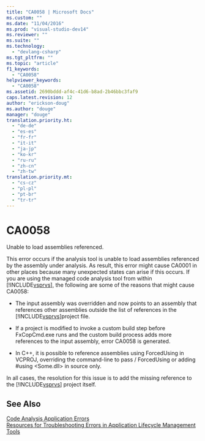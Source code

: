 ```yaml
---
title: "CA0058 | Microsoft Docs"
ms.custom: ""
ms.date: "11/04/2016"
ms.prod: "visual-studio-dev14"
ms.reviewer: ""
ms.suite: ""
ms.technology: 
  - "devlang-csharp"
ms.tgt_pltfrm: ""
ms.topic: "article"
f1_keywords: 
  - "CA0058"
helpviewer_keywords: 
  - "CA0058"
ms.assetid: 2690bddd-af4c-41d6-b8ad-2b46bbc3faf9
caps.latest.revision: 12
author: "erickson-doug"
ms.author: "douge"
manager: "douge"
translation.priority.ht: 
  - "de-de"
  - "es-es"
  - "fr-fr"
  - "it-it"
  - "ja-jp"
  - "ko-kr"
  - "ru-ru"
  - "zh-cn"
  - "zh-tw"
translation.priority.mt: 
  - "cs-cz"
  - "pl-pl"
  - "pt-br"
  - "tr-tr"
---
```

# CA0058
Unable to load assemblies referenced.  
  
 This error occurs if the analysis tool is unable to load assemblies referenced by the assembly under analysis. As result, this error might cause CA0001 in other places because many unexpected states can arise if this occurs. If you are using the managed code analysis tool from within [!INCLUDE[vsprvs](../code-quality/includes/vsprvs_md.md)], the following are some of the reasons that might cause CA0058:  
  
-   The input assembly was overridden and now points to an assembly that references other assemblies outside the list of references in the [!INCLUDE[vsprvs](../code-quality/includes/vsprvs_md.md)]project file.  
  
-   If a project is modified to invoke a custom build step before FxCopCmd.exe runs and the custom build process adds more references to the input assembly, error CA0058 is generated.  
  
-   In C++, it is possible to reference assemblies using ForcedUsing in VCPROJ, overriding the command-line to pass / ForcedUsing or adding #using \<Some.dll> in source only.  
  
 In all cases, the resolution for this issue is to add the missing reference to the [!INCLUDE[vsprvs](../code-quality/includes/vsprvs_md.md)] project itself.  
  
## See Also  
 [Code Analysis Application Errors](../code-quality/code-analysis-application-errors.md)   
 [Resources for Troubleshooting Errors in Application Lifecycle Management Tools](../Topic/Resources%20for%20Troubleshooting%20Errors%20in%20Application%20Lifecycle%20Management%20Tools.md)